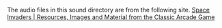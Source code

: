 The audio files in this sound directory are from the following site.
[Space Invaders | Resources, Images and Material from the Classic Arcade Game](https://www.classicgaming.cc/classics/space-invaders/sounds)
